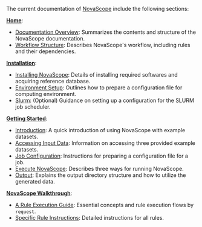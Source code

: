 The current documentation of [NovaScope](../index.md) include the following sections:


[**Home**](../index.md):

* [Documentation Overview](./documentation_overview.md): Summarizes the contents and structure of the NovaScope documentation.
* [Workflow Structure](./workflow_structure.md): Describes NovaScope's workflow, including rules and their dependencies.

[**Installation**](../installation/requirement.md):

* [Installing NovaScope](../installation/requirement.md): Details of installing required softwares and acquiring reference database.
* [Environment Setup](../installation/env_setup.md): Outlines how to prepare a configuration file for computing environment.
* [Slurm](../installation/slurm.md): (Optional) Guidance on setting up a configuration for the SLURM job scheduler.

[**Getting Started**](../getting_started/intro.md):

* [Introduction](../getting_started/intro.md): A quick introduction of using NovaScope with example datasets.
* [Accessing Input Data](../getting_started/access_data.md): Information on accessing three provided example datasets.
* [Job Configuration](../getting_started/job_config.md): Instructions for preparing a configuration file for a job.
* [Execute NovaScope](../getting_started/execute.md): Describes three ways for running NovaScope.
* [Output](../getting_started/output.md): Explains the output directory structure and how to utilize the generated data.

[**NovaScope Walkthrough**](../walkthrough/intro.md):

* [A Rule Execution Guide](../walkthrough/execution_guide/core_concepts.md): Essential concepts and rule execution flows by `request`.
* [Specific Rule Instructions](../walkthrough/rules/fastq2sbcd.md): Detailed instructions for all rules.